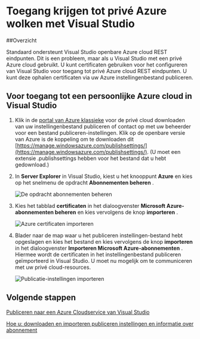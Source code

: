<properties 
   pageTitle="Toegang krijgen tot privé Azure wolken met Visual Studio | Microsoft Azure"
   description="Leer hoe u toegang tot privé cloud resources met behulp van Visual Studio."
   services="visual-studio-online"
   documentationCenter="na"
   authors="TomArcher"
   manager="douge"
   editor="" />
<tags 
   ms.service="multiple"
   ms.devlang="dotnet"
   ms.topic="article"
   ms.tgt_pltfrm="na"
   ms.workload="multiple"
   ms.date="08/15/2016"
   ms.author="tarcher" />

# <a name="accessing-private-azure-clouds-with-visual-studio"></a>Toegang krijgen tot privé Azure wolken met Visual Studio

##<a name="overview"></a>Overzicht

Standaard ondersteunt Visual Studio openbare Azure cloud REST eindpunten. Dit is een probleem, maar als u Visual Studio met een privé Azure cloud gebruikt. U kunt certificaten gebruiken voor het configureren van Visual Studio voor toegang tot privé Azure cloud REST eindpunten. U kunt deze ophalen certificaten via uw Azure instellingenbestand publiceren.

## <a name="to-access-a-private-azure-cloud-in-visual-studio"></a>Voor toegang tot een persoonlijke Azure cloud in Visual Studio

1. Klik in de [portal van Azure klassieke](http://go.microsoft.com/fwlink/?LinkID=213885) voor de privé cloud downloaden van uw instellingenbestand publiceren of contact op met uw beheerder voor een bestand publiceren-instellingen. Klik op de openbare versie van Azure is de koppeling om te downloaden dit [https://manage.windowsazure.com/publishsettings/](https://manage.windowsazure.com/publishsettings/). (U moet een extensie .publishsettings hebben voor het bestand dat u hebt gedownload.)

1. In **Server Explorer** in Visual Studio, kiest u het knooppunt **Azure** en kies op het snelmenu de opdracht **Abonnementen beheren** .

    ![De opdracht abonnementen beheren](./media/vs-azure-tools-access-private-azure-clouds-with-visual-studio/IC790778.png)

1. Kies het tabblad **certificaten** in het dialoogvenster **Microsoft Azure-abonnementen beheren** en kies vervolgens de knop **importeren** .

    ![Azure certificaten importeren](./media/vs-azure-tools-access-private-azure-clouds-with-visual-studio/IC790779.png)

1. Blader naar de map waar u het publiceren instellingen-bestand hebt opgeslagen en kies het bestand en kies vervolgens de knop **importeren** in het dialoogvenster **Importeren Microsoft Azure-abonnementen** . Hiermee wordt de certificaten in het instellingenbestand publiceren geïmporteerd in Visual Studio. U moet nu mogelijk om te communiceren met uw privé cloud-resources.

    ![Publicatie-instellingen importeren](./media/vs-azure-tools-access-private-azure-clouds-with-visual-studio/IC790780.png)

## <a name="next-steps"></a>Volgende stappen

[Publiceren naar een Azure Cloudservice van Visual Studio](https://msdn.microsoft.com/library/azure/ee460772.aspx)

[Hoe u: downloaden en importeren publiceren instellingen en informatie over abonnement](https://msdn.microsoft.com/library/dn385850(v=nav.70).aspx)

